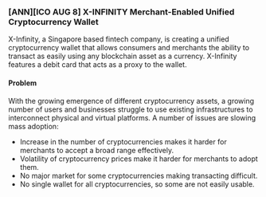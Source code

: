 ### [ANN][ICO AUG 8] X-INFINITY Merchant-Enabled Unified Cryptocurrency Wallet 


X-Infinity, a Singapore based fintech company, is creating a unified cryptocurrency wallet that allows consumers and merchants the ability to transact as easily using any blockchain asset as a currency. X-Infinity features a debit card that acts as a proxy to the wallet.

#### Problem


With the growing emergence of different cryptocurrency assets, a growing number of users and businesses struggle to use existing infrastructures to interconnect physical and virtual platforms. A number of issues are slowing mass adoption:
 
- Increase in the number of cryptocurrencies makes it harder for merchants to accept a broad range effectively.
- Volatility of cryptocurrency prices make it harder for merchants to adopt them.
- No major market for some cryptocurrencies making transacting difficult.
- No single wallet for all cryptocurrencies, so some are not easily usable.